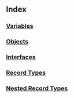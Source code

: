 ## Index

### [Variables](https://github.com/piyushlawatre/nobs-typescript/blob/main/notes/types/types.ts#variables)
### [Objects](https://github.com/piyushlawatre/nobs-typescript/blob/main/notes/types/types.ts#objects)
### [Interfaces](https://github.com/piyushlawatre/nobs-typescript/blob/main/notes/types/types.ts#interfaces)
### [Record Types](https://github.com/piyushlawatre/nobs-typescript/blob/main/notes/types/types.ts#record-types)
### [Nested Record Types](https://github.com/piyushlawatre/nobs-typescript/blob/main/notes/types/types.ts#nested-record-types)
